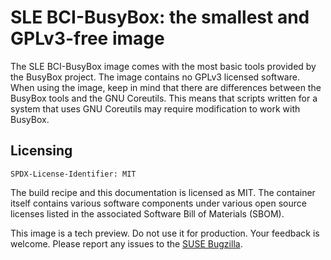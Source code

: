 # SLE BCI-BusyBox: the smallest and GPLv3-free image

The SLE BCI-BusyBox image comes with the most basic tools provided by the BusyBox project. The image contains no GPLv3 licensed software. When using the image, keep in mind that there are differences between the BusyBox tools and the GNU Coreutils. This means that scripts written for a system that uses GNU Coreutils may require modification to work with BusyBox.

## Licensing
`SPDX-License-Identifier: MIT`

The build recipe and this documentation is licensed as MIT.
The container itself contains various software components under various open source licenses listed in the associated
Software Bill of Materials (SBOM).

This image is a tech preview. Do not use it for production.
Your feedback is welcome.
Please report any issues to the [SUSE Bugzilla](https://bugzilla.suse.com/enter_bug.cgi?product=SUSE%20Linux%20Enterprise%20Base%20Container%20Images).
